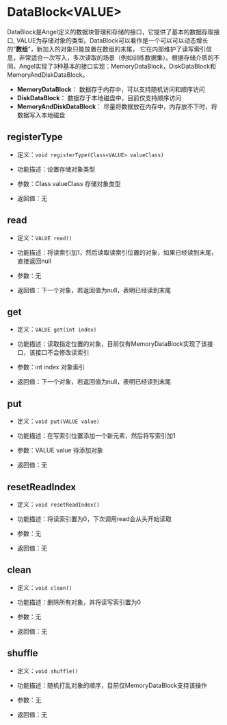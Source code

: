 # DataBlock\<VALUE>

DataBlock是Angel定义的数据块管理和存储的接口，它提供了基本的数据存取接口, VALUE为存储对象的类型。DataBlock可以看作是一个可以可以动态增长的"**数组**"，新加入的对象只能放置在数组的末尾， 它在内部维护了读写索引信息，非常适合一次写入，多次读取的场景（例如训练数据集）。根据存储介质的不同，Angel实现了3种基本的接口实现：MemoryDataBlock，DiskDataBlock和MemoryAndDiskDataBlock。

 - **MemoryDataBlock**： 数据存于内存中，可以支持随机访问和顺序访问
 - **DiskDataBlock**： 数据存于本地磁盘中，目前仅支持顺序访问
 - **MemoryAndDiskDataBlock**： 尽量将数据放在内存中，内存放不下时，将数据写入本地磁盘

## registerType
- 定义：```void registerType(Class<VALUE> valueClass)```


- 功能描述：设置存储对象类型


- 参数：Class<VALUE> valueClass 存储对象类型


- 返回值：无

## read
- 定义：```VALUE read()```


- 功能描述：将读索引加1，然后读取读索引位置的对象，如果已经读到末尾，直接返回null


- 参数：无


- 返回值：下一个对象，若返回值为null，表明已经读到末尾

## get
- 定义：```VALUE get(int index)```


- 功能描述：读取指定位置的对象，目前仅有MemoryDataBlock实现了该接口，该接口不会修改读索引


- 参数：int index 对象索引


- 返回值：下一个对象，若返回值为null，表明已经读到末尾

## put
- 定义：```void put(VALUE value)```


- 功能描述：在写索引位置添加一个新元素，然后将写索引加1


- 参数：VALUE value 待添加对象


- 返回值：无

## resetReadIndex
- 定义：```void resetReadIndex()```


- 功能描述：将读索引置为0，下次调用read会从头开始读取


- 参数：无


- 返回值：无

## clean
- 定义：```void clean()```


- 功能描述：删除所有对象，并将读写索引置为0


- 参数：无


- 返回值：无

## shuffle
- 定义：```void shuffle()```


- 功能描述：随机打乱对象的顺序，目前仅MemoryDataBlock支持该操作


- 参数：无


- 返回值：无
